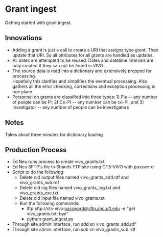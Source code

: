 # Grant ingest

Getting started with grant ingest.

## Innovations

* Adding a grant is just a call to create a URI that assigns type grant.  Then update 
that URI.  So all attributes for all grants are handled as updates.
* All dates are attempted to be reused.  Dates and datetime intervals are only 
created if they can not be found in VIVO
* The source data is read into a dictionary and extensively prepped for processing.  
Hopefully this clarifies and simplifies the eventual processing.  Also gathers
all the error checking, corrections and exception processing in one place.
* Personnel on grants are classified into three types: 1) PIs -- any number of people 
can be PI; 2) Co-PI -- any number can be co-PI, and 3) Investigator -- any number 
of people can be investigators

## Notes

Takes about three minutes for dictionary loading

## Production Process

-   Ed Neu runs process to create vivo_grants.txt
-   Ed Neu SFTP's file to Shands FTP site using CTS-VIVO with password 
-   Script to do the following:
    -   Delete old output files named vivo_grants_add.rdf and vivo_grants_sub.rdf
    -   Delete old log files named vivo_grants_log.txt and vivo_grants_exc.txt
    -   Delete old input file named vivo_grants.txt
    -   Run the following commands:
        -   lftp sftp://cts-vivo:password@sftp.ahc.ufl.edu -e "get vivo_grants.txt; bye"
        -   python grant_ingest.py
-   Through site admin interface, run add on vivo_grants_add.rdf
-   Through site admin interface, run sub on vivo_grants_sub.rdf
